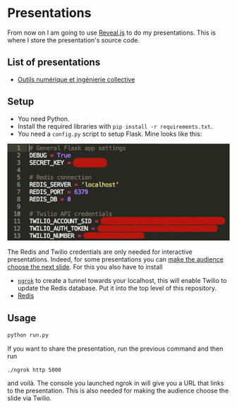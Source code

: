 # Presentations

From now on I am going to use [Reveal.js](http://lab.hakim.se/reveal-js/#/) to do my presentations. This is where I store the presentation's source code.

## List of presentations

- [Outils numérique et ingénierie collective](app/static/content/ingenierie-collective.md)

## Setup

- You need Python.
- Install the required libraries with ``pip install -r requirements.txt``.
- You need a ``config.py`` script to setup Flask. Mine looks like this:

![config.py](screenshots/config.png)

The Redis and Twilio credentials are only needed for interactive presentations. Indeed, for some presentations you can [make the audience choose the next slide](https://www.twilio.com/blog/2014/11/choose-your-own-adventure-presentations-with-reveal-js-python-and-websockets.html). For this you also have to install

- [``ngrok``](https://ngrok.com/download) to create a tunnel towards your localhost, this will enable Twilio to update the Redis database. Put it into the top level of this repository.
- [Redis](http://redis.io/download)

## Usage

```sh
python run.py
```

If you want to share the presentation, run the previous command and then run

```
./ngrok http 5000
```

and voilà. The console you launched ngrok in will give you a URL that links to the presentation. This is also needed for making the audience choose the slide via Twilio.
